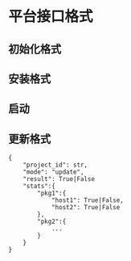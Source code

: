 # 平台接口格式



## 初始化格式



## 安装格式



## 启动



## 更新格式

```
{
	"project_id": str,
	"mode": "update",
	"result": True|False
	"stats":{
		"pkg1":{
			"host1": True|False,
			"host2": True|False
		},
		"pkg2":{
			...
		}
	}
}
```

